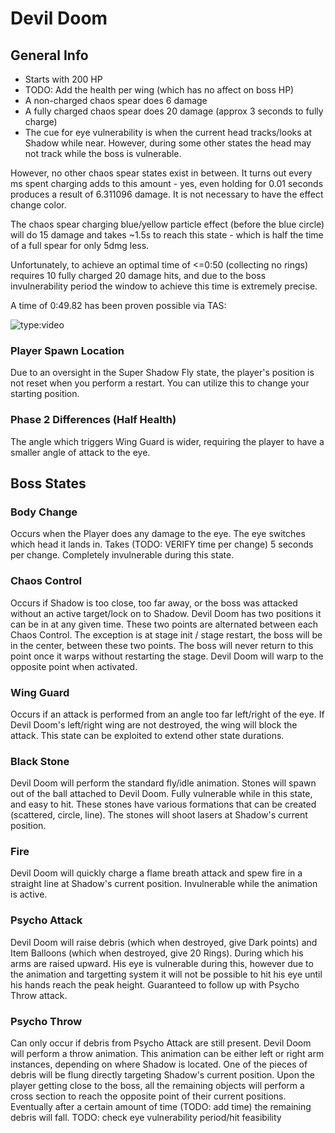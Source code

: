 # Devil Doom

## General Info 
* Starts with 200 HP
* TODO: Add the health per wing (which has no affect on boss HP)
* A non-charged chaos spear does 6 damage
* A fully charged chaos spear does 20 damage (approx 3 seconds to fully charge)
* The cue for eye vulnerability is when the current head tracks/looks at Shadow while near. However, during some other states the head may not track while the boss is vulnerable.

However, no other chaos spear states exist in between. It turns out every ms spent charging adds to this amount - yes, even holding for 0.01 seconds produces a result of 6.311096 damage. It is not necessary to have the effect change color.

The chaos spear charging blue/yellow particle effect (before the blue circle) will do 15 damage and takes ~1.5s to reach this state - which is half the time of a full spear for only 5dmg less.

Unfortunately, to achieve an optimal time of <=0:50 (collecting no rings) requires 10 fully charged 20 damage hits, and due to the boss invulnerability period the window to achieve this time is extremely precise.

A time of 0:49.82 has been proven possible via TAS:

![type:video](https://youtu.be/xKRMSRzaXDg?t=960)

### Player Spawn Location
Due to an oversight in the Super Shadow Fly state, the player's position is not reset when you perform a restart. You can utilize this to change your starting position.

### Phase 2 Differences (Half Health)
The angle which triggers Wing Guard is wider, requiring the player to have a smaller angle of attack to the eye.

## Boss States

### Body Change
Occurs when the Player does any damage to the eye.
The eye switches which head it lands in. Takes (TODO: VERIFY time per change) 5 seconds per change.
Completely invulnerable during this state.

### Chaos Control
Occurs if Shadow is too close, too far away, or the boss was attacked without an active target/lock on to Shadow.
Devil Doom has two positions it can be in at any given time. These two points are alternated between each Chaos Control.
The exception is at stage init / stage restart, the boss will be in the center, between these two points. The boss will never return to this point once it warps without restarting the stage.
Devil Doom will warp to the opposite point when activated.

### Wing Guard
Occurs if an attack is performed from an angle too far left/right of the eye. If Devil Doom's left/right wing are not destroyed, the wing will block the attack. This state can be exploited to extend other state durations. 

### Black Stone
Devil Doom will perform the standard fly/idle animation. Stones will spawn out of the ball attached to Devil Doom.
Fully vulnerable while in this state, and easy to hit.
These stones have various formations that can be created (scattered, circle, line).
The stones will shoot lasers at Shadow's current position.

### Fire
Devil Doom will quickly charge a flame breath attack and spew fire in a straight line at Shadow's current position.
Invulnerable while the animation is active.

### Psycho Attack
Devil Doom will raise debris (which when destroyed, give Dark points) and Item Balloons (which when destroyed, give 20 Rings).
During which his arms are raised upward.
His eye is vulnerable during this, however due to the animation and targetting system it will not be possible to hit his eye until his hands reach the peak height.
Guaranteed to follow up with Psycho Throw attack.

### Psycho Throw
Can only occur if debris from Psycho Attack are still present. Devil Doom will perform a throw animation. This animation can be either left or right arm instances, depending on where Shadow is located. One of the pieces of debris will be flung directly targeting Shadow's current position. Upon the player getting close to the boss, all the remaining objects will perform a cross section to reach the opposite point of their current positions. Eventually after a certain amount of time (TODO: add time) the remaining debris will fall.
TODO: check eye vulnerability period/hit feasibility